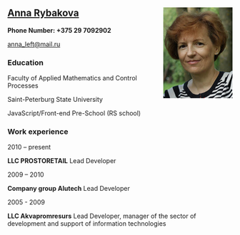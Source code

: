## <u>Anna Rybakova</u>   <img align="right" src="foto.jpg">

**Phone Number: +375 29 7092902**

[anna_left@mail.ru](mailto:anna_left@mail.ru)

 


### Education ###

Faculty of Applied Mathematics and Control Processes

Saint-Peterburg State University

JavaScript/Front-end Pre-School (RS school)

 

### Work experience ###

2010 – present

**LLC PROSTORETAIL** Lead Developer

2009 – 2010

**Company group Alutech** Lead Developer

2005 - 2009

**LLC Akvapromresurs** Lead Developer, manager of the sector of development and support of information technologies

 

